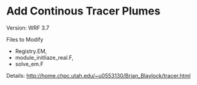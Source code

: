 # Add Continous Tracer Plumes
Version: WRF 3.7

Files to Modify
- Registry.EM,
- module_initliaze_real.F,
- solve_em.F

Details: http://home.chpc.utah.edu/~u0553130/Brian_Blaylock/tracer.html


